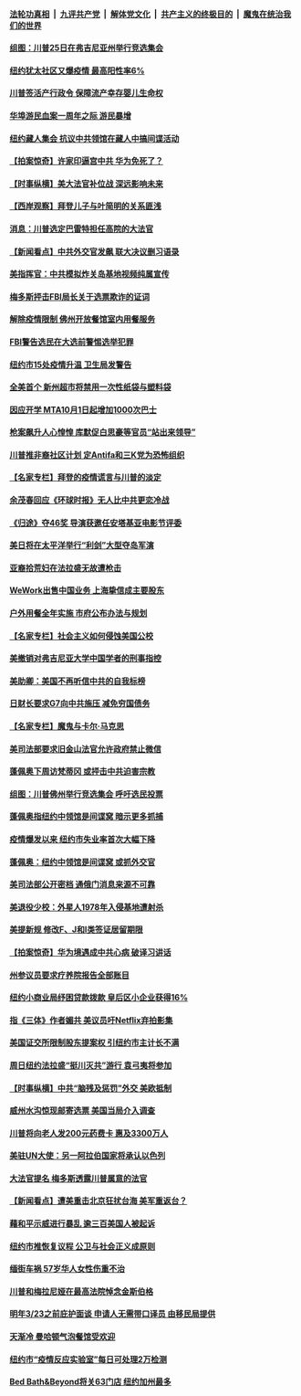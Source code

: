 ####  [法轮功真相](../../../../basic/blob/master/README.md?t=09262303) &nbsp;|&nbsp; [九评共产党](../../../../9ping.md/blob/master/README.md?t=09262303) &nbsp;|&nbsp; [解体党文化](../../../../jtdwh.md/blob/master/README.md?t=09262303)  &nbsp;|&nbsp; [共产主义的终极目的](../../../../gczydzjmd.md/blob/master/README.md?t=09262303) &nbsp;|&nbsp; [魔鬼在统治我们的世界](../../../../mgztzwmdsj.md/blob/master/README.md?t=09262303) 

#### [组图：川普25日在弗吉尼亚州举行竞选集会](../pages/nsc412/n12432180.md?t=09262303) 

#### [纽约犹太社区又爆疫情 最高阳性率6%](../pages/nsc412/n12431798.md?t=09262303) 

#### [川普签活产行政令 保障流产幸存婴儿生命权](../pages/nsc412/n12431978.md?t=09262303) 

#### [华埠游民血案一周年之际 游民暴增](../pages/nsc412/n12431676.md?t=09262303) 

#### [纽约藏人集会 抗议中共领馆在藏人中搞间谍活动](../pages/nsc412/n12431789.md?t=09262303) 

#### [【拍案惊奇】许家印逼宫中共 华为免死了？](../pages/nsc412/n12431760.md?t=09262303) 

#### [【时事纵横】美大法官补位战 深远影响未来](../pages/nsc412/n12430853.md?t=09262303) 

#### [【西岸观察】拜登儿子与叶简明的关系匪浅](../pages/nsc412/n12431710.md?t=09262303) 

#### [消息：川普选定巴雷特担任高院的大法官](../pages/nsc412/n12431626.md?t=09262303) 

#### [【新闻看点】中共外交官发飙 联大决议删习语录](../pages/nsc412/n12430820.md?t=09262303) 

#### [美指挥官：中共模拟炸关岛基地视频纯属宣传](../pages/nsc412/n12431538.md?t=09262303) 

#### [梅多斯抨击FBI局长关于选票欺诈的证词](../pages/nsc412/n12431405.md?t=09262303) 

#### [解除疫情限制 佛州开放餐馆室内用餐服务](../pages/nsc412/n12431368.md?t=09262303) 

#### [FBI警告选民在大选前警惕选举犯罪](../pages/nsc412/n12431358.md?t=09262303) 

#### [纽约市15处疫情升温 卫生局发警告](../pages/nsc412/n12431350.md?t=09262303) 

#### [全美首个 新州超市将禁用一次性纸袋与塑料袋](../pages/nsc412/n12431354.md?t=09262303) 

#### [因应开学  MTA10月1日起增加1000次巴士](../pages/nsc412/n12431247.md?t=09262303) 

#### [枪案飙升人心惶惶 库默促白思豪等官员“站出来领导”](../pages/nsc412/n12431363.md?t=09262303) 

#### [川普推非裔社区计划 定Antifa和三K党为恐怖组织](../pages/nsc412/n12431274.md?t=09262303) 

#### [【名家专栏】拜登的疫情谎言与川普的淡定](../pages/nsc412/n12430698.md?t=09262303) 

#### [余茂春回应《环球时报》无人比中共更恋冷战](../pages/nsc412/n12431158.md?t=09262303) 

#### [《归途》夺46奖 导演获邀任安塔基亚电影节评委](../pages/nsc412/n12429088.md?t=09262303) 

#### [美日将在太平洋举行“利剑”大型夺岛军演](../pages/nsc412/n12431241.md?t=09262303) 

#### [亚裔拾荒妇在法拉盛无故遭枪击](../pages/nsc412/n12431148.md?t=09262303) 

#### [WeWork出售中国业务 上海挚信成主要股东](../pages/nsc412/n12431151.md?t=09262303) 

#### [户外用餐全年实施 市府公布办法与规划](../pages/nsc412/n12431177.md?t=09262303) 

#### [【名家专栏】社会主义如何侵蚀美国公校](../pages/nsc412/n12425949.md?t=09262303) 

#### [美撤销对弗吉尼亚大学中国学者的刑事指控](../pages/nsc412/n12430829.md?t=09262303) 

#### [美助卿：美国不再听信中共的自我标榜](../pages/nsc412/n12430613.md?t=09262303) 

#### [日财长要求G7向中共施压 减免穷国债务](../pages/nsc412/n12430481.md?t=09262303) 

#### [【名家专栏】魔鬼与卡尔·马克思](../pages/nsc412/n12427367.md?t=09262303) 

#### [美司法部要求旧金山法官允许政府禁止微信](../pages/nsc412/n12430459.md?t=09262303) 

#### [蓬佩奥下周访梵蒂冈 或抨击中共迫害宗教](../pages/nsc412/n12430449.md?t=09262303) 

#### [组图：川普佛州举行竞选集会 呼吁选民投票](../pages/nsc412/n12430244.md?t=09262303) 

#### [蓬佩奥指纽约中领馆是间谍窝 暗示更多抓捕](../pages/nsc412/n12430048.md?t=09262303) 

#### [疫情爆发以来 纽约市失业率首次大幅下降](../pages/nsc412/n12429073.md?t=09262303) 

#### [蓬佩奥：纽约中领馆是间谍窝 或抓外交官](../pages/nsc412/n12429060.md?t=09262303) 

#### [美司法部公开密档 通俄门消息来源不可靠](../pages/nsc412/n12429797.md?t=09262303) 

#### [美退役少校：外星人1978年入侵基地遭射杀](../pages/nsc412/n12429747.md?t=09262303) 

#### [美提新规 修改F、J和I类签证居留期限](../pages/nsc412/n12428490.md?t=09262303) 

#### [【拍案惊奇】华为境遇成中共心病 破译习讲话](../pages/nsc412/n12428923.md?t=09262303) 

#### [州参议员要求疗养院报告全部账目](../pages/nsc412/n12429010.md?t=09262303) 

#### [纽约小商业局纾困贷款拨款  皇后区小企业获得16%](../pages/nsc412/n12429085.md?t=09262303) 

#### [指《三体》作者媚共 美议员吁Netflix弃拍影集](../pages/nsc412/n12429059.md?t=09262303) 

#### [美国证交所限制股东提案权 引纽约市主计长不满](../pages/nsc412/n12429067.md?t=09262303) 

#### [周日纽约法拉盛“挺川灭共”游行  袁弓夷将参加](../pages/nsc412/n12429080.md?t=09262303) 

#### [【时事纵横】中共“脑残及惩罚”外交 美欧抵制](../pages/nsc412/n12428046.md?t=09262303) 

#### [威州水沟惊现邮寄选票 美国当局介入调查](../pages/nsc412/n12428738.md?t=09262303) 

#### [川普将向老人发200元药费卡 惠及3300万人](../pages/nsc412/n12428685.md?t=09262303) 

#### [美驻UN大使：另一阿拉伯国家将承认以色列](../pages/nsc412/n12428563.md?t=09262303) 

#### [大法官提名 梅多斯透露川普属意的法官](../pages/nsc412/n12428566.md?t=09262303) 

#### [【新闻看点】遭美重击北京狂扰台海 美军重返台？](../pages/nsc412/n12428212.md?t=09262303) 

#### [藉和平示威进行暴乱 逾三百美国人被起诉](../pages/nsc412/n12428528.md?t=09262303) 

#### [纽约市推恢复议程 公卫与社会正义成原则](../pages/nsc412/n12428473.md?t=09262303) 

#### [缅街车祸  57岁华人女性伤重不治](../pages/nsc412/n12428471.md?t=09262303) 

#### [川普和梅拉尼娅在最高法院悼念金斯伯格](../pages/nsc412/n12428502.md?t=09262303) 

#### [明年3/23之前庇护面谈  申请人无需带口译员  由移民局提供](../pages/nsc412/n12428140.md?t=09262303) 

#### [天渐冷 曼哈顿气泡餐馆受欢迎](../pages/nsc412/n12428143.md?t=09262303) 

#### [纽约市“疫情反应实验室”每日可处理2万检测](../pages/nsc412/n12428314.md?t=09262303) 

#### [Bed Bath&Beyond将关63门店 纽约加州最多](../pages/nsc412/n12428319.md?t=09262303) 


